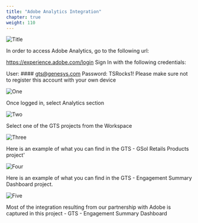```yaml
---
title: "Adobe Analytics Integration"
chapter: true
weight: 110
---
```


![Title](/images/Login.PNG)

In order to access Adobe Analytics, go to the following url:

https://experience.adobe.com/login
Sign In with the following credentials:

User: #### gts@genesys.com
Password: TSRocks1!
Please make sure not to register this account with your own device

![One](/images/Login.PNG)

Once logged in, select Analytics section

![Two](/images/Login.PNG)

Select one of the GTS projects from the Workspace

![Three](/images/Login.PNG)

Here is an example of what you can find in the GTS - GSol Retails Products project'

![Four](/images/Login.PNG)

Here is an example of what you can find in the GTS - Engagement Summary Dashboard project. 

![Five](/images/Login.PNG)

Most of the integration resulting from our partnership with Adobe is captured in this project - GTS - Engagement Summary Dashboard
